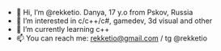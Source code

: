 - 👋 Hi, I’m @rekketio. Danya, 17 y.o from Pskov, Russia
- 👀 I’m interested in c/c++/c#, gamedev, 3d visual and other
- 🌱 I’m currently learning c++
- 📫 You can reach me: rekketio@gmail.com / tg @rekketio
